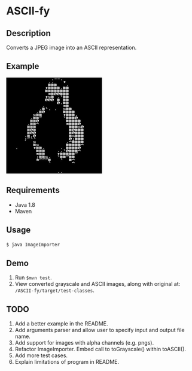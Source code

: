 # ASCII-fy
## Description
Converts a JPEG image into an ASCII representation.

## Example
![Image of ASCII Penguin](example.jpg)

## Requirements
* Java 1.8
* Maven

## Usage
`$ java ImageImporter`

## Demo 
1. Run `$mvn test`.
2. View converted grayscale and ASCII images, along with original at: `/ASCII-fy/target/test-classes`.

## TODO
1. Add a better example in the README.
2. Add arguments parser and allow user to specify input and output file name.
3. Add support for images with alpha channels (e.g. pngs).
4. Refactor ImageImporter. Embed call to toGrayscale() within toASCII().
5. Add more test cases.
6. Explain limitations of program in README.
